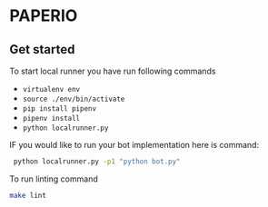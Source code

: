 # PAPERIO

## Get started

To start local runner you have run following commands

- `virtualenv env`
- `source ./env/bin/activate`
- `pip install pipenv`
- `pipenv install`
- `python localrunner.py`

IF you would like to run your bot implementation here is command:

```bash
 python localrunner.py -p1 "python bot.py"

```

To run linting command
```bash
make lint
```

